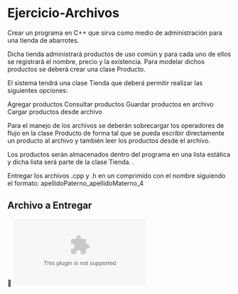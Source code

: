 # Ejercicio-Archivos

Crear un programa en C++ que sirva como medio de administración para una tienda de abarrotes.

Dicha tienda administrará productos de uso común y para cada uno de ellos se registrará el nombre, precio y la existencia. Para modelar dichos productos se deberá crear una clase Producto.

El sistema tendrá una clase Tienda que deberá permitir realizar las siguientes opciones:

Agregar productos
Consultar productos
Guardar productos en archivo
Cargar productos desde archivo

Para el manejo de los archivos se deberán sobrecargar los operadores de flujo en la clase Producto de forma tal que se pueda escribir directamente un producto al archivo y también leer los productos desde el archivo.

Los productos serán almacenados dentro del programa en una lista estática y dicha lista será parte de la clase Tienda. .

Entregar los archivos .cpp y .h en un comprimido con el nombre siguiendo el formato:
apellidoPaterno_apellidoMaterno_4

## Archivo a Entregar
:paperclip: ![Archivo adjunto de la actividad](romero_brambila_4.zip)

